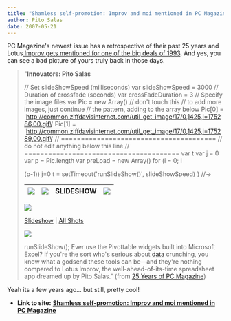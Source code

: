 ```yaml
---
title: "Shamless self-promotion: Improv and moi mentioned in PC Magazine"
author: Pito Salas
date: 2007-05-21
---
```


PC Magazine's newest issue has a retrospective of their past 25 years and
Lotus[ Improv gets mentioned for one of the big deals of
1993](<http://www.pcmag.com/article2/0,1895,2129553,00.asp>). And yes, you can
see a bad picture of yours truly back in those days.

> "**Innovators: Pito Salas**  
>
>
> // Set slideShowSpeed (milliseconds) var slideShowSpeed = 3000 // Duration
> of crossfade (seconds) var crossFadeDuration = 3 // Specify the image files
> var Pic = new Array() // don\'t touch this // to add more images, just
> continue // the pattern, adding to the array below Pic[0] =
> \'http://common.ziffdavisinternet.com/util_get_image/17/0,1425,i=175286,00.gif\'
> Pic[1] =
> \'http://common.ziffdavisinternet.com/util_get_image/17/0,1425,i=175289,00.gif\'
> // ======================================= // do not edit anything below
> this line // ======================================= var t var j = 0 var p =
> Pic.length var preLoad = new Array() for (i = 0; i
>
> (p-1)) j=0 t = setTimeout(\'runSlideShow()\', slideShowSpeed) } //->
>
> ![](https://i0.wp.com/www.pcmag.com/images/pcm_spacer.gif?resize=10%2C1) | ![](https://i0.wp.com/www.pcmag.com/images/pcm_spacer.gif?resize=2%2C1) | SLIDESHOW | ![](https://i0.wp.com/www.pcmag.com/images/pcm_spacer.gif?resize=2%2C1)  
> ---|---|---|---  
>  
>
> [![](https://i0.wp.com/common.ziffdavisinternet.com/util_get_image/17/0,1425,i=175289,00.gif?resize=85%2C85)](<http://www.pcmag.com/slideshow_viewer/0,1205,l=207390&p=1&s=27550&a=207389&po=1&i=1,00.asp?p=y>)  
>  
> [Slideshow](<http://www.pcmag.com/slideshow_viewer/0,1205,l=207390&p=1&s=27550&a=207389&po=1&i=1,00.asp?p=y>) | [All Shots](<http://www.pcmag.com/slideshow/0,1206,l=207390&s=27550&a=207389,00.asp>)  
>  
> ![](https://i0.wp.com/www.pcmag.com/images/pcm_spacer.gif?resize=1%2C10)  
>  
> runSlideShow();  Ever use the Pivottable widgets built into Microsoft Excel?
> If you're the sort who's serious about
> [data](<http://www.pcmag.com/article2/0,1895,2129553,00.asp#>) crunching,
> you know what a godsend these tools can be—and they're nothing compared to
> Lotus Improv, the well-ahead-of-its-time spreadsheet app dreamed up by Pito
> Salas." (from [25 Years of PC
> Magazine](<http://www.pcmag.com/article2/0,1895,2129553,00.asp>))

Yeah its a few years ago… but still, pretty cool!


* **Link to site:** **[Shamless self-promotion: Improv and moi mentioned in PC Magazine](None)**
